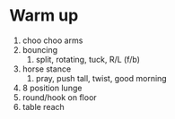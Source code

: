 # Warm up

1. choo choo arms
1. bouncing
    1. split, rotating, tuck, R/L (f/b)
1. horse stance
    1. pray, push tall, twist, good morning
1. 8 position lunge
1. round/hook on floor
1. table reach
